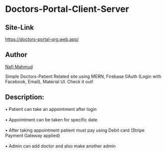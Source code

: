 # Doctors-Portal-Client-Server
## Site-Link
https://doctors-portal-org.web.app/

## Author 
[Nafi Mahmud][author]

[author]: https://sourcecodebd.github.io/nafi.com/
Simple Doctors-Patient Related site using MERN, Firebase 0Auth (Login with Facebook, Email), Material UI. Check it out!

## Description: 
• Patient can take an appointment after login <br><br>
• Appointment can be taken for specific date <br><br>
• After taking appointment patient must pay using Debit card (Stripe Payment Gateway applied) <br><br>
• Admin can add doctor and also make another admin <br><br>